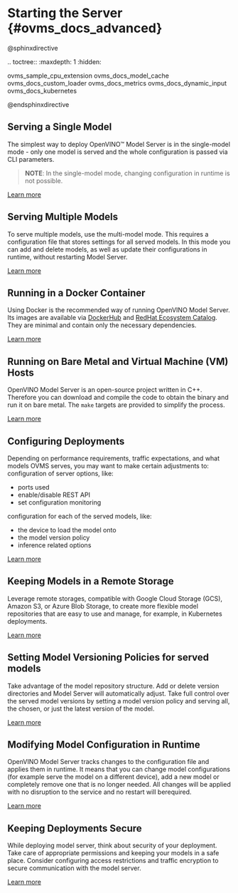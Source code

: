 # Starting the Server {#ovms_docs_advanced}

@sphinxdirective

.. toctree::
   :maxdepth: 1
   :hidden:

   ovms_sample_cpu_extension
   ovms_docs_model_cache
   ovms_docs_custom_loader
   ovms_docs_metrics
   ovms_docs_dynamic_input
   ovms_docs_kubernetes

@endsphinxdirective

## Serving a Single Model

The simplest way to deploy OpenVINO™ Model Server is in the single-model mode - only one model is served and the whole configuration is passed via CLI parameters.

> **NOTE**: In the single-model mode, changing configuration in runtime is not possible.

[Learn more](single_model_mode.md)

## Serving Multiple Models

To serve multiple models, use the multi-model mode. This requires a configuration file that stores settings for all served models. 
In this mode you can add and delete models, as well as update their configurations in runtime, without restarting Model Server.

[Learn more](multiple_models_mode.md)

## Running in a Docker Container

Using Docker is the recommended way of running OpenVINO Model Server. Its images are available via 
[DockerHub](https://hub.docker.com/r/openvino/model_server) and [RedHat Ecosystem Catalog](https://catalog.redhat.com/software/containers/intel/openvino-model-server/607833052937385fc98515de). 
They are minimal and contain only the necessary dependencies.

[Learn more](docker_container.md)

## Running on Bare Metal and Virtual Machine (VM) Hosts

OpenVINO Model Server is an open-source project written in C++. Therefore you can download and compile the code to obtain the binary and run it on bare metal.
The `make` targets are provided to simplify the process.

[Learn more](host.md)

## Configuring Deployments

Depending on performance requirements, traffic expectations, and what models OVMS serves, you may want to make certain adjustments to:  
configuration of server options, like:
- ports used
- enable/disable REST API
- set configuration monitoring 

configuration for each of the served models, like:  
- the device to load the model onto
- the model version policy
- inference related options

[Learn more](parameters.md)

## Keeping Models in a Remote Storage

Leverage remote storages, compatible with Google Cloud Storage (GCS), Amazon S3, or Azure Blob Storage, to create more flexible model repositories 
that are easy to use and manage, for example, in Kubernetes deployments.

[Learn more](using_cloud_storage.md)

## Setting Model Versioning Policies for served models

Take advantage of the model repository structure. Add or delete version directories and Model Server will automatically adjust. 
Take full control over the served model versions by setting a model version policy and serving all, the chosen, or just the latest version of the model.

[Learn more](model_version_policy.md)

## Modifying Model Configuration in Runtime

OpenVINO Model Server tracks changes to the configuration file and applies them in runtime. It means that you can change model configurations 
(for example serve the model on a different device), add a new model or completely remove one that is no longer needed. All changes will be applied with no 
disruption to the service and no restart will berequired.

[Learn more](online_config_changes.md)

## Keeping Deployments Secure

While deploying model server, think about security of your deployment. Take care of appropriate permissions and keeping your models in a safe place. 
Consider configuring access restrictions and traffic encryption to secure communication with the model server.

[Learn more](security_considerations.md)
